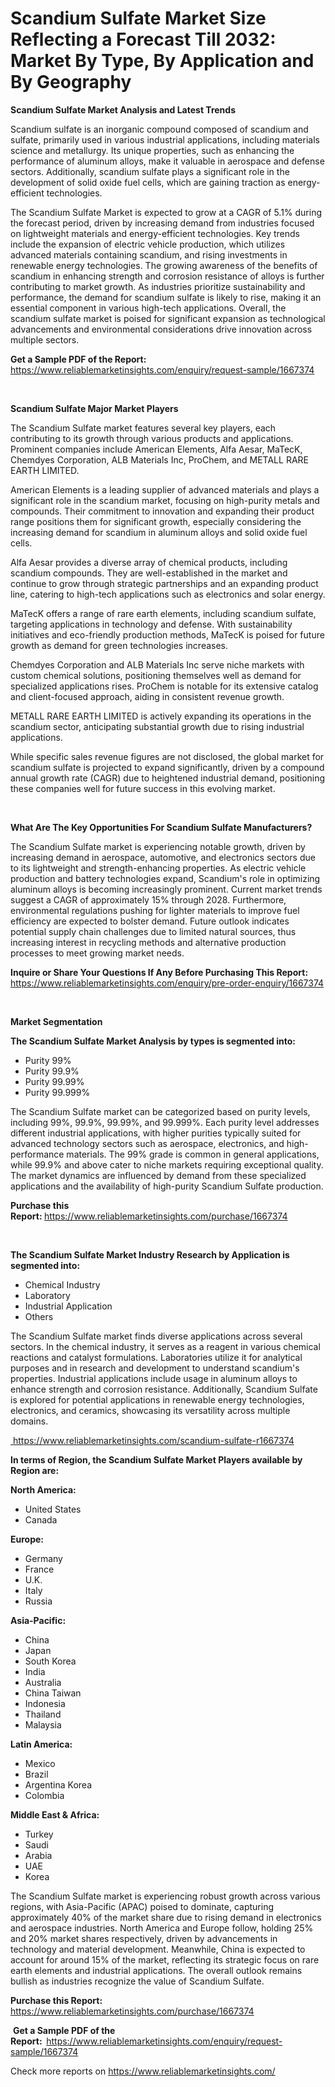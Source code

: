 <p><h1>Scandium Sulfate Market Size Reflecting a Forecast Till 2032: Market By Type, By Application and By Geography</h1></p><p><strong>Scandium Sulfate Market Analysis and Latest Trends</strong></p>
<p><p>Scandium sulfate is an inorganic compound composed of scandium and sulfate, primarily used in various industrial applications, including materials science and metallurgy. Its unique properties, such as enhancing the performance of aluminum alloys, make it valuable in aerospace and defense sectors. Additionally, scandium sulfate plays a significant role in the development of solid oxide fuel cells, which are gaining traction as energy-efficient technologies.</p><p>The Scandium Sulfate Market is expected to grow at a CAGR of 5.1% during the forecast period, driven by increasing demand from industries focused on lightweight materials and energy-efficient technologies. Key trends include the expansion of electric vehicle production, which utilizes advanced materials containing scandium, and rising investments in renewable energy technologies. The growing awareness of the benefits of scandium in enhancing strength and corrosion resistance of alloys is further contributing to market growth. As industries prioritize sustainability and performance, the demand for scandium sulfate is likely to rise, making it an essential component in various high-tech applications. Overall, the scandium sulfate market is poised for significant expansion as technological advancements and environmental considerations drive innovation across multiple sectors.</p></p>
<p><strong>Get a Sample PDF of the Report:&nbsp;</strong> <a href="https://www.reliablemarketinsights.com/enquiry/request-sample/1667374?utm_campaign=2187&utm_medium=2&utm_source=Github&utm_content=ia&utm_term=07032025&utm_id=scandium-sulfate">https://www.reliablemarketinsights.com/enquiry/request-sample/1667374</a></p>
<p>&nbsp;</p>
<p><strong>Scandium Sulfate Major Market Players</strong></p>
<p><p>The Scandium Sulfate market features several key players, each contributing to its growth through various products and applications. Prominent companies include American Elements, Alfa Aesar, MaTecK, Chemdyes Corporation, ALB Materials Inc, ProChem, and METALL RARE EARTH LIMITED.</p><p>American Elements is a leading supplier of advanced materials and plays a significant role in the scandium market, focusing on high-purity metals and compounds. Their commitment to innovation and expanding their product range positions them for significant growth, especially considering the increasing demand for scandium in aluminum alloys and solid oxide fuel cells.</p><p>Alfa Aesar provides a diverse array of chemical products, including scandium compounds. They are well-established in the market and continue to grow through strategic partnerships and an expanding product line, catering to high-tech applications such as electronics and solar energy.</p><p>MaTecK offers a range of rare earth elements, including scandium sulfate, targeting applications in technology and defense. With sustainability initiatives and eco-friendly production methods, MaTecK is poised for future growth as demand for green technologies increases.</p><p>Chemdyes Corporation and ALB Materials Inc serve niche markets with custom chemical solutions, positioning themselves well as demand for specialized applications rises. ProChem is notable for its extensive catalog and client-focused approach, aiding in consistent revenue growth.</p><p>METALL RARE EARTH LIMITED is actively expanding its operations in the scandium sector, anticipating substantial growth due to rising industrial applications.</p><p>While specific sales revenue figures are not disclosed, the global market for scandium sulfate is projected to expand significantly, driven by a compound annual growth rate (CAGR) due to heightened industrial demand, positioning these companies well for future success in this evolving market.</p></p>
<p>&nbsp;</p>
<p><strong>What Are The Key Opportunities For Scandium Sulfate Manufacturers?</strong></p>
<p><p>The Scandium Sulfate market is experiencing notable growth, driven by increasing demand in aerospace, automotive, and electronics sectors due to its lightweight and strength-enhancing properties. As electric vehicle production and battery technologies expand, Scandium's role in optimizing aluminum alloys is becoming increasingly prominent. Current market trends suggest a CAGR of approximately 15% through 2028. Furthermore, environmental regulations pushing for lighter materials to improve fuel efficiency are expected to bolster demand. Future outlook indicates potential supply chain challenges due to limited natural sources, thus increasing interest in recycling methods and alternative production processes to meet growing market needs.</p></p>
<p><strong>Inquire or Share Your Questions If Any Before Purchasing This Report:</strong> <a href="https://www.reliablemarketinsights.com/enquiry/pre-order-enquiry/1667374?utm_campaign=2187&utm_medium=2&utm_source=Github&utm_content=ia&utm_term=07032025&utm_id=scandium-sulfate">https://www.reliablemarketinsights.com/enquiry/pre-order-enquiry/1667374</a></p>
<p>&nbsp;</p>
<p><strong>Market Segmentation</strong></p>
<p><strong>The Scandium Sulfate Market Analysis by types is segmented into:</strong></p>
<p><ul><li>Purity 99%</li><li>Purity 99.9%</li><li>Purity 99.99%</li><li>Purity 99.999%</li></ul></p>
<p><p>The Scandium Sulfate market can be categorized based on purity levels, including 99%, 99.9%, 99.99%, and 99.999%. Each purity level addresses different industrial applications, with higher purities typically suited for advanced technology sectors such as aerospace, electronics, and high-performance materials. The 99% grade is common in general applications, while 99.9% and above cater to niche markets requiring exceptional quality. The market dynamics are influenced by demand from these specialized applications and the availability of high-purity Scandium Sulfate production.</p></p>
<p><strong>Purchase this Report:&nbsp;</strong><a href="https://www.reliablemarketinsights.com/purchase/1667374?utm_campaign=2187&utm_medium=2&utm_source=Github&utm_content=ia&utm_term=07032025&utm_id=scandium-sulfate">https://www.reliablemarketinsights.com/purchase/1667374</a></p>
<p>&nbsp;</p>
<p><strong>The Scandium Sulfate Market Industry Research by Application is segmented into:</strong></p>
<p><ul><li>Chemical Industry</li><li>Laboratory</li><li>Industrial Application</li><li>Others</li></ul></p>
<p><p>The Scandium Sulfate market finds diverse applications across several sectors. In the chemical industry, it serves as a reagent in various chemical reactions and catalyst formulations. Laboratories utilize it for analytical purposes and in research and development to understand scandium's properties. Industrial applications include usage in aluminum alloys to enhance strength and corrosion resistance. Additionally, Scandium Sulfate is explored for potential applications in renewable energy technologies, electronics, and ceramics, showcasing its versatility across multiple domains.</p></p>
<p><a href="https://www.reliablemarketinsights.com/scandium-sulfate-r1667374?utm_campaign=2187&utm_medium=2&utm_source=Github&utm_content=ia&utm_term=07032025&utm_id=scandium-sulfate">&nbsp;https://www.reliablemarketinsights.com/scandium-sulfate-r1667374</a></p>
<p><strong>In terms of Region, the Scandium Sulfate Market Players available by Region are:</strong></p>
<p>
    <p> <strong> North America: </strong>
        <ul>
            <li>United States</li>
            <li>Canada</li>
        </ul>
        </p> 
    <p> <strong> Europe: </strong>
        <ul>
            <li>Germany</li>
            <li>France</li>
            <li>U.K.</li>
            <li>Italy</li>
            <li>Russia</li>
        </ul>
        </p> 
    <p> <strong> Asia-Pacific: </strong>
        <ul>
            <li>China</li>
            <li>Japan</li>
            <li>South Korea</li>
            <li>India</li>
            <li>Australia</li>
            <li>China Taiwan</li>
            <li>Indonesia</li>
            <li>Thailand</li>
            <li>Malaysia</li>
        </ul>
        </p> 
    <p> <strong> Latin America: </strong>
        <ul>
            <li>Mexico</li>
            <li>Brazil</li>
            <li>Argentina Korea</li>
            <li>Colombia</li>
        </ul>
        </p> 
    <p> <strong> Middle East & Africa: </strong>
        <ul>
            <li>Turkey</li>
            <li>Saudi</li>
            <li>Arabia</li>
            <li>UAE</li>
            <li>Korea</li>
        </ul>
    </p>
    </p>
<p><p>The Scandium Sulfate market is experiencing robust growth across various regions, with Asia-Pacific (APAC) poised to dominate, capturing approximately 40% of the market share due to rising demand in electronics and aerospace industries. North America and Europe follow, holding 25% and 20% market shares respectively, driven by advancements in technology and material development. Meanwhile, China is expected to account for around 15% of the market, reflecting its strategic focus on rare earth elements and industrial applications. The overall outlook remains bullish as industries recognize the value of Scandium Sulfate.</p></p>
<p><strong>Purchase this Report: </strong><a href="https://www.reliablemarketinsights.com/purchase/1667374?utm_campaign=2187&utm_medium=2&utm_source=Github&utm_content=ia&utm_term=07032025&utm_id=scandium-sulfate">https://www.reliablemarketinsights.com/purchase/1667374</a></p>
<p>&nbsp;<strong>Get a Sample PDF of the Report:&nbsp;&nbsp;</strong><a href="https://www.reliablemarketinsights.com/enquiry/request-sample/1667374?utm_campaign=2187&utm_medium=2&utm_source=Github&utm_content=ia&utm_term=07032025&utm_id=scandium-sulfate">https://www.reliablemarketinsights.com/enquiry/request-sample/1667374</a></p>
<p><strong></strong></p>
<p>Check more reports on <a href="https://www.reliablemarketinsights.com/?utm_campaign=2187&utm_medium=2&utm_source=Github&utm_content=ia&utm_term=07032025&utm_id=scandium-sulfate">https://www.reliablemarketinsights.com/</a></p>